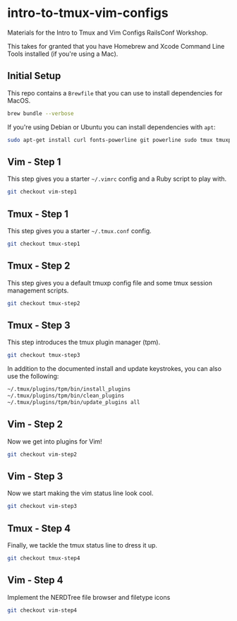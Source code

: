 # intro-to-tmux-vim-configs

Materials for the Intro to Tmux and Vim Configs RailsConf Workshop.

This takes for granted that you have Homebrew and Xcode Command Line Tools installed (if you're
using a Mac).

## Initial Setup

This repo contains a `Brewfile` that you can use to install dependencies for MacOS.

```sh
brew bundle --verbose
```

If you're using Debian or Ubuntu you can install dependencies with `apt`:

```sh
sudo apt-get install curl fonts-powerline git powerline sudo tmux tmuxp vim wget
```

## Vim - Step 1

This step gives you a starter `~/.vimrc` config and a Ruby script to play with.

```sh
git checkout vim-step1
```

## Tmux - Step 1

This step gives you a starter `~/.tmux.conf` config.

```sh
git checkout tmux-step1
```

## Tmux - Step 2

This step gives you a default tmuxp config file and some tmux session management scripts.

```sh
git checkout tmux-step2
```

## Tmux - Step 3

This step introduces the tmux plugin manager (tpm).

```sh
git checkout tmux-step3
```

In addition to the documented install and update keystrokes, you can also use the following:

```sh
~/.tmux/plugins/tpm/bin/install_plugins
~/.tmux/plugins/tpm/bin/clean_plugins
~/.tmux/plugins/tpm/bin/update_plugins all
```

## Vim - Step 2

Now we get into plugins for Vim!

```sh
git checkout vim-step2
```

## Vim - Step 3

Now we start making the vim status line look cool.

```sh
git checkout vim-step3
```

## Tmux - Step 4

Finally, we tackle the tmux status line to dress it up.

```sh
git checkout tmux-step4
```

## Vim - Step 4

Implement the NERDTree file browser and filetype icons

```sh
git checkout vim-step4
```
